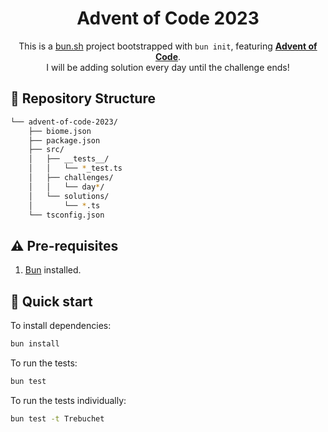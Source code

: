 <div align="center">
<h1>Advent of Code 2023</h1>
  <p>This is a <a href="https://bun.sh" target="_blank">bun.sh</a> project bootstrapped with <code>bun init</code>, featuring <a href="https://adventofcode.com/" target="_blank"><b>Advent of Code</b></a>.<br/> I will be adding solution every day until the challenge ends!</p>
</div>

## 📂 Repository Structure

```sh
└── advent-of-code-2023/
    ├── biome.json
    ├── package.json
    ├── src/
    │   ├── __tests__/
    │   │   └── *_test.ts
    │   ├── challenges/
    │   │   └── day*/
    │   └── solutions/
    │       └── *.ts
    └── tsconfig.json

```

## ⚠️ Pre-requisites

1. [Bun](https://bun.sh) installed.

## 🚀 Quick start

To install dependencies:

```bash
bun install
```

To run the tests:

```bash
bun test
```

To run the tests individually:

```bash
bun test -t Trebuchet
```